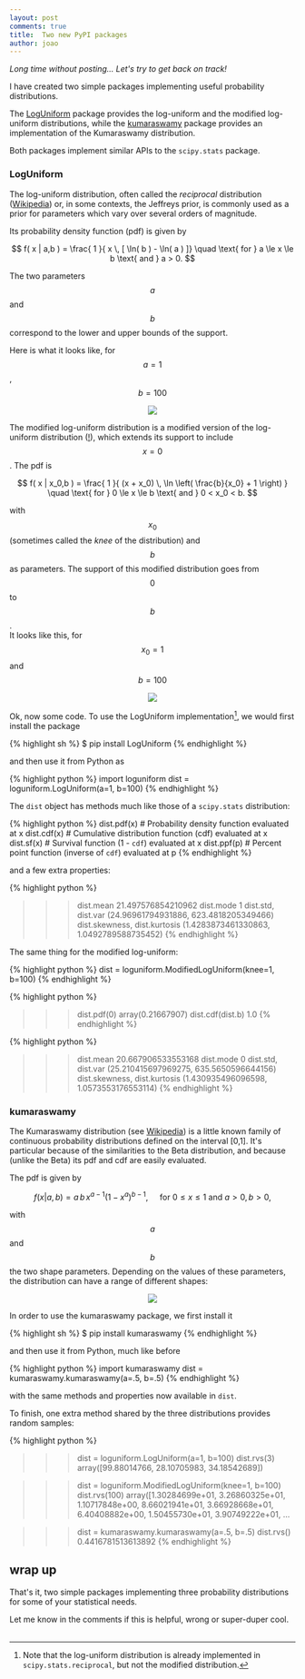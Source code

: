 ```yaml
---
layout: post
comments: true
title:  Two new PyPI packages
author: joao
---
```


_Long time without posting... Let's try to get back on track!_


I have created two simple packages implementing useful probability distributions.

The [LogUniform](https://pypi.org/project/LogUniform/) package
provides the log-uniform and the modified log-uniform distributions,
while the [kumaraswamy](https://pypi.org/project/kumaraswamy/) package
provides an implementation of the Kumaraswamy distribution.

Both packages implement similar APIs to the `scipy.stats` package.


### LogUniform

The log-uniform distribution, often called the _reciprocal_ distribution
([Wikipedia](https://en.wikipedia.org/wiki/Reciprocal_distribution))
or, in some contexts, the Jeffreys prior,
is commonly used as a prior for parameters which vary over several orders of magnitude.

Its probability density function (pdf) is given by

$$
f( x | a,b ) = \frac{ 1 }{ x \, [ \ln( b ) - \ln( a ) ]} \quad  \text{ for } a \le x \le b \text{ and } a > 0.
$$

The two parameters $$a$$ and $$b$$ correspond to the lower and upper bounds of the support.

Here is what it looks like, for $$a=1$$, $$b=100$$

<center>
<img src="assets/loguniform_pdf.png">
</center>


The modified log-uniform distribution is a modified version of the log-uniform distribution
([!](https://www.altoastral.com.br/wp-content/uploads/2016/09/you-dont-say-nicolas-cage-750x500.jpg)),
which extends its support to include $$x=0$$.
The pdf is 

$$
f( x | x_0,b ) = \frac{ 1 }{ (x + x_0) \, \ln \left( \frac{b}{x_0} + 1 \right) } \quad  
        \text{ for } 0 \le x \le b \text{ and } 0 < x_0 < b.
$$

with $$x_0$$ (sometimes called the _knee_ of the distribution) and $$b$$ as parameters.
The support of this modified distribution goes from $$0$$ to $$b$$.  
It looks like this, for $$x_0=1$$ and $$b=100$$

<center>
<img src="assets/modloguniform_pdf.png">
</center>



Ok, now some code. 
To use the LogUniform implementation[^1], we would first install the package

[^1]: Note that the log-uniform distribution is already implemented in
      `scipy.stats.reciprocal`, but not the modified distribution.

{% highlight sh %}
$ pip install LogUniform
{% endhighlight %}


and then use it from Python as

{% highlight python %}
import loguniform
dist = loguniform.LogUniform(a=1, b=100)
{% endhighlight %}

The `dist` object has methods much like those of a `scipy.stats` distribution:

{% highlight python %}
dist.pdf(x)  # Probability density function evaluated at x
dist.cdf(x)  # Cumulative distribution function (cdf) evaluated at x
dist.sf(x)   # Survival function (1 - `cdf`) evaluated at x
dist.ppf(p)  # Percent point function (inverse of `cdf`) evaluated at p
{% endhighlight %}

and a few extra properties:

{% highlight python %}
>>> dist.mean
21.497576854210962
>>> dist.mode
1
>>> dist.std, dist.var
(24.96961794931886, 623.4818205349466)
>>> dist.skewness, dist.kurtosis
(1.4283873461330863, 1.0492789588735452)
{% endhighlight %}


The same thing for the modified log-uniform:


{% highlight python %}
dist = loguniform.ModifiedLogUniform(knee=1, b=100)
{% endhighlight %}

{% highlight python %}
>>> dist.pdf(0)
array(0.21667907)
>>> dist.cdf(dist.b)
1.0
{% endhighlight %}


{% highlight python %}
>>> dist.mean
20.667906533553168
>>> dist.mode
0
>>> dist.std, dist.var
(25.210415697969275, 635.5650596644156)
>>> dist.skewness, dist.kurtosis
(1.430935496096598, 1.0573553176553114)
{% endhighlight %}






### kumaraswamy

The Kumaraswamy distribution 
(see [Wikipedia](https://en.wikipedia.org/wiki/Kumaraswamy_distribution))
is a little known family of continuous probability distributions defined on the interval [0,1].
It's particular because of the similarities to the Beta distribution,
and because (unlike the Beta) its pdf and cdf are easily evaluated.

The pdf is given by

$$
f(x | a,b) = a \, b \, x^{a-1}{ (1-x^a)}^{b-1}, 
             \quad \text{ for } 0 \le x \le 1 \text{ and } a>0, b>0,
$$

with $$a$$ and $$b$$ the two shape parameters.
Depending on the values of these parameters, the distribution can
have a range of different shapes:

<center>
<img src="assets/kumaraswamy_pdf.png">
</center>


In order to use the kumaraswamy package, we first install it

{% highlight sh %}
$ pip install kumaraswamy
{% endhighlight %}


and then use it from Python, much like before

{% highlight python %}
import kumaraswamy
dist = kumaraswamy.kumaraswamy(a=.5, b=.5)
{% endhighlight %}

with the same methods and properties now available in `dist`.


To finish, one extra method shared by the three distributions provides random samples:

{% highlight python %}
>>> dist = loguniform.LogUniform(a=1, b=100)
>>> dist.rvs(3)
array([99.88014766, 28.10705983, 34.18542689])

>>> dist = loguniform.ModifiedLogUniform(knee=1, b=100)
>>> dist.rvs(100)
array([1.30284699e+01, 3.26860325e+01, 1.10717848e+00, 8.66021941e+01,
       3.66928668e+01, 6.40408882e+00, 1.50455730e+01, 3.90749222e+01,
...

>>> dist = kumaraswamy.kumaraswamy(a=.5, b=.5)
>>> dist.rvs()
0.4416781513613892
{% endhighlight %}



## wrap up

That's it, two simple packages implementing three probability distributions
for some of your statistical needs.

Let me know in the comments if this is helpful, wrong or super-duper cool.
<br>
<br>


